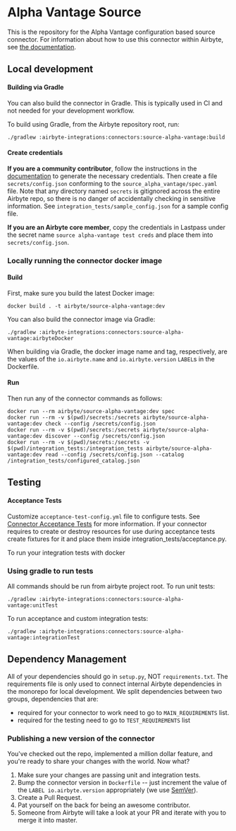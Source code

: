 # Alpha Vantage Source

This is the repository for the Alpha Vantage configuration based source connector.
For information about how to use this connector within Airbyte, see [the documentation](https://docs.airbyte.com/integrations/sources/alpha-vantage).

## Local development

#### Building via Gradle
You can also build the connector in Gradle. This is typically used in CI and not needed for your development workflow.

To build using Gradle, from the Airbyte repository root, run:
```
./gradlew :airbyte-integrations:connectors:source-alpha-vantage:build
```

#### Create credentials
**If you are a community contributor**, follow the instructions in the [documentation](https://docs.airbyte.com/integrations/sources/alpha-vantage)
to generate the necessary credentials. Then create a file `secrets/config.json` conforming to the `source_alpha_vantage/spec.yaml` file.
Note that any directory named `secrets` is gitignored across the entire Airbyte repo, so there is no danger of accidentally checking in sensitive information.
See `integration_tests/sample_config.json` for a sample config file.

**If you are an Airbyte core member**, copy the credentials in Lastpass under the secret name `source alpha-vantage test creds`
and place them into `secrets/config.json`.

### Locally running the connector docker image

#### Build
First, make sure you build the latest Docker image:
```
docker build . -t airbyte/source-alpha-vantage:dev
```

You can also build the connector image via Gradle:
```
./gradlew :airbyte-integrations:connectors:source-alpha-vantage:airbyteDocker
```
When building via Gradle, the docker image name and tag, respectively, are the values of the `io.airbyte.name` and `io.airbyte.version` `LABEL`s in
the Dockerfile.

#### Run
Then run any of the connector commands as follows:
```
docker run --rm airbyte/source-alpha-vantage:dev spec
docker run --rm -v $(pwd)/secrets:/secrets airbyte/source-alpha-vantage:dev check --config /secrets/config.json
docker run --rm -v $(pwd)/secrets:/secrets airbyte/source-alpha-vantage:dev discover --config /secrets/config.json
docker run --rm -v $(pwd)/secrets:/secrets -v $(pwd)/integration_tests:/integration_tests airbyte/source-alpha-vantage:dev read --config /secrets/config.json --catalog /integration_tests/configured_catalog.json
```
## Testing

#### Acceptance Tests
Customize `acceptance-test-config.yml` file to configure tests. See [Connector Acceptance Tests](https://docs.airbyte.com/connector-development/testing-connectors/connector-acceptance-tests-reference) for more information.
If your connector requires to create or destroy resources for use during acceptance tests create fixtures for it and place them inside integration_tests/acceptance.py.

To run your integration tests with docker

### Using gradle to run tests
All commands should be run from airbyte project root.
To run unit tests:
```
./gradlew :airbyte-integrations:connectors:source-alpha-vantage:unitTest
```
To run acceptance and custom integration tests:
```
./gradlew :airbyte-integrations:connectors:source-alpha-vantage:integrationTest
```

## Dependency Management
All of your dependencies should go in `setup.py`, NOT `requirements.txt`. The requirements file is only used to connect internal Airbyte dependencies in the monorepo for local development.
We split dependencies between two groups, dependencies that are:
* required for your connector to work need to go to `MAIN_REQUIREMENTS` list.
* required for the testing need to go to `TEST_REQUIREMENTS` list

### Publishing a new version of the connector
You've checked out the repo, implemented a million dollar feature, and you're ready to share your changes with the world. Now what?
1. Make sure your changes are passing unit and integration tests.
1. Bump the connector version in `Dockerfile` -- just increment the value of the `LABEL io.airbyte.version` appropriately (we use [SemVer](https://semver.org/)).
1. Create a Pull Request.
1. Pat yourself on the back for being an awesome contributor.
1. Someone from Airbyte will take a look at your PR and iterate with you to merge it into master.
